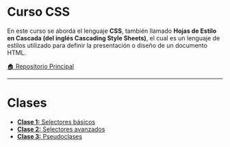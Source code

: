 # Curso CSS

En este curso se aborda el lenguaje **CSS**, también llamado **Hojas de Estilo en Cascada (del inglés Cascading Style Sheets)**, el cual es un lenguaje de estilos utilizado para definir la presentación o diseño de un documento HTML.

[🏠 Repositorio Principal](https://github.com/andreiDev1/CursoDesarrolloWeb-main-)

---

# Clases

- [**Clase 1:** Selectores básicos](https://github.com/walterarriaza/CursoDesarrolloWeb-main-/tree/main/02-%20CursoCSS/Clase_1)
- [**Clase 2:** Selectores avanzados](https://github.com/walterarriaza/CursoDesarrolloWeb-main-/tree/main/02-%20CursoCSS/Clase_2)
- [**Clase 3:** Pseudoclases](https://github.com/walterarriaza/CursoDesarrolloWeb-main-/tree/main/02-%20CursoCSS/Clase_3)




